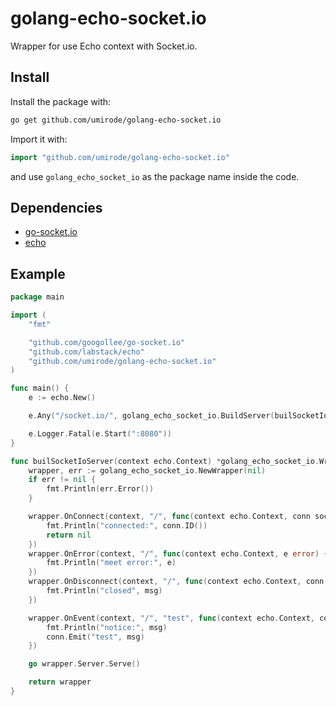 # golang-echo-socket.io

Wrapper for use Echo context with Socket.io.

## Install

Install the package with:

```bash
go get github.com/umirode/golang-echo-socket.io
```

Import it with:

```go
import "github.com/umirode/golang-echo-socket.io"
```

and use `golang_echo_socket_io` as the package name inside the code.

## Dependencies

* [go-socket.io](https://github.com/googollee/go-socket.io)
* [echo](https://github.com/labstack/echo)

## Example

```go
package main

import (
	"fmt"

	"github.com/googollee/go-socket.io"
	"github.com/labstack/echo"
	"github.com/umirode/golang-echo-socket.io"
)

func main() {
	e := echo.New()

	e.Any("/socket.io/", golang_echo_socket_io.BuildServer(builSocketIoServer))

	e.Logger.Fatal(e.Start(":8080"))
}

func builSocketIoServer(context echo.Context) *golang_echo_socket_io.Wrapper {
	wrapper, err := golang_echo_socket_io.NewWrapper(nil)
	if err != nil {
		fmt.Println(err.Error())
	}

	wrapper.OnConnect(context, "/", func(context echo.Context, conn socketio.Conn) error {
		fmt.Println("connected:", conn.ID())
		return nil
	})
	wrapper.OnError(context, "/", func(context echo.Context, e error) {
		fmt.Println("meet error:", e)
	})
	wrapper.OnDisconnect(context, "/", func(context echo.Context, conn socketio.Conn, msg string) {
		fmt.Println("closed", msg)
	})

	wrapper.OnEvent(context, "/", "test", func(context echo.Context, conn socketio.Conn, msg string) {
		fmt.Println("notice:", msg)
		conn.Emit("test", msg)
	})

	go wrapper.Server.Serve()

	return wrapper
}

```

